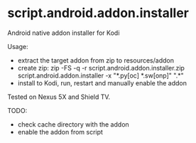 # script.android.addon.installer
Android native addon installer for Kodi

Usage: 
<ul>
<li>extract the target addon from zip to resources/addon</li>
<li>create zip: zip -FS -q -r script.android.addon.installer.zip script.android.addon.installer -x "*.py[oc] *.sw[onp]" ".*"</li>
<li>install to Kodi, run, restart and manually enable the addon</li>
</ul>

Tested on Nexus 5X and Shield TV.

TODO:
<ul>
<li>check cache directory with the addon</li>
<li>enable the addon from script</li>
</ul>
